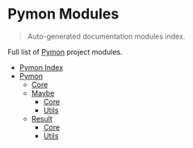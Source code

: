 # Pymon Modules

> Auto-generated documentation modules index.

Full list of [Pymon](README.md#pymon-index) project modules.

- [Pymon Index](README.md#pymon-index)
- [Pymon](pymon/index.md#pymon)
    - [Core](pymon/core.md#core)
    - [Maybe](pymon/maybe/index.md#maybe)
        - [Core](pymon/maybe/core.md#core)
        - [Utils](pymon/maybe/utils.md#utils)
    - [Result](pymon/result/index.md#result)
        - [Core](pymon/result/core.md#core)
        - [Utils](pymon/result/utils.md#utils)
